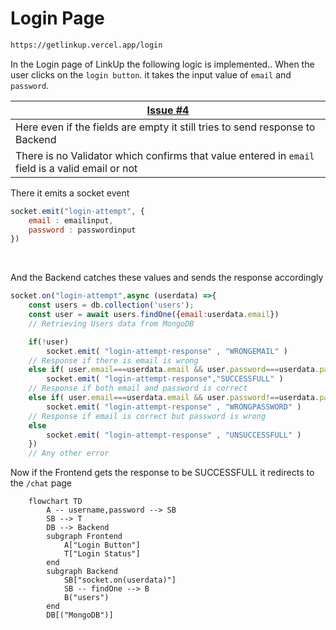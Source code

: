 # Login Page
```bash
https://getlinkup.vercel.app/login
```
In the Login page of LinkUp the following logic is implemented..
When the user clicks on the `login button`. it takes the input value of `email` and `password`.

| [Issue #4](https://github.com/arpittyagirocks/LinkUp/issues/4) | 
| -------- |         
| Here even if the fields are empty it still tries to send response to Backend |
| There is no Validator which confirms that value entered in `email` field is a valid email or not |

There it emits a socket event 
```javascript
socket.emit("login-attempt", {
    email : emailinput,
    password : passwordinput
})
```
<br/>

And the Backend catches these values and sends the response accordingly
```javascript
socket.on("login-attempt",async (userdata) =>{
    const users = db.collection('users');
    const user = await users.findOne({email:userdata.email})
    // Retrieving Users data from MongoDB

    if(!user)  
        socket.emit( "login-attempt-response" , "WRONGEMAIL" )
    // Response if there is email is wrong
    else if( user.email===userdata.email && user.password===userdata.password )
        socket.emit( "login-attempt-response","SUCCESSFULL" )
    // Response if both email and password is correct
    else if( user.email===userdata.email && user.password!==userdata.password )
        socket.emit( "login-attempt-response" , "WRONGPASSWORD" )
    // Response if email is correct but password is wrong
    else
        socket.emit( "login-attempt-response" , "UNSUCCESSFULL" )
    })
    // Any other error
```

Now if the Frontend gets the response to be SUCCESSFULL it redirects to the `/chat` page


```mermaid
    flowchart TD
        A -- username,password --> SB
        SB --> T
        DB --> Backend
        subgraph Frontend
            A["Login Button"]
            T["Login Status"]
        end
        subgraph Backend
            SB["socket.on(userdata)"]
            SB -- findOne --> B
            B("users")
        end
        DB[("MongoDB")]
```

